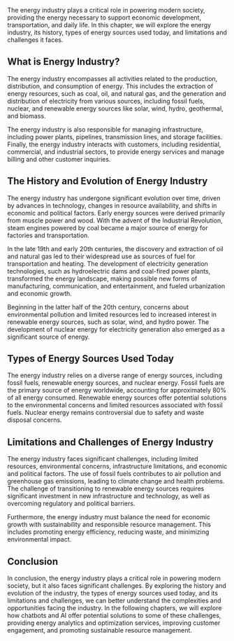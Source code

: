 

The energy industry plays a critical role in powering modern society, providing the energy necessary to support economic development, transportation, and daily life. In this chapter, we will explore the energy industry, its history, types of energy sources used today, and limitations and challenges it faces.

What is Energy Industry?
------------------------

The energy industry encompasses all activities related to the production, distribution, and consumption of energy. This includes the extraction of energy resources, such as coal, oil, and natural gas, and the generation and distribution of electricity from various sources, including fossil fuels, nuclear, and renewable energy sources like solar, wind, hydro, geothermal, and biomass.

The energy industry is also responsible for managing infrastructure, including power plants, pipelines, transmission lines, and storage facilities. Finally, the energy industry interacts with customers, including residential, commercial, and industrial sectors, to provide energy services and manage billing and other customer inquiries.

The History and Evolution of Energy Industry
--------------------------------------------

The energy industry has undergone significant evolution over time, driven by advances in technology, changes in resource availability, and shifts in economic and political factors. Early energy sources were derived primarily from muscle power and wood. With the advent of the Industrial Revolution, steam engines powered by coal became a major source of energy for factories and transportation.

In the late 19th and early 20th centuries, the discovery and extraction of oil and natural gas led to their widespread use as sources of fuel for transportation and heating. The development of electricity generation technologies, such as hydroelectric dams and coal-fired power plants, transformed the energy landscape, making possible new forms of manufacturing, communication, and entertainment, and fueled urbanization and economic growth.

Beginning in the latter half of the 20th century, concerns about environmental pollution and limited resources led to increased interest in renewable energy sources, such as solar, wind, and hydro power. The development of nuclear energy for electricity generation also emerged as a significant source of energy.

Types of Energy Sources Used Today
----------------------------------

The energy industry relies on a diverse range of energy sources, including fossil fuels, renewable energy sources, and nuclear energy. Fossil fuels are the primary source of energy worldwide, accounting for approximately 80% of all energy consumed. Renewable energy sources offer potential solutions to the environmental concerns and limited resources associated with fossil fuels. Nuclear energy remains controversial due to safety and waste disposal concerns.

Limitations and Challenges of Energy Industry
---------------------------------------------

The energy industry faces significant challenges, including limited resources, environmental concerns, infrastructure limitations, and economic and political factors. The use of fossil fuels contributes to air pollution and greenhouse gas emissions, leading to climate change and health problems. The challenge of transitioning to renewable energy sources requires significant investment in new infrastructure and technology, as well as overcoming regulatory and political barriers.

Furthermore, the energy industry must balance the need for economic growth with sustainability and responsible resource management. This includes promoting energy efficiency, reducing waste, and minimizing environmental impact.

Conclusion
----------

In conclusion, the energy industry plays a critical role in powering modern society, but it also faces significant challenges. By exploring the history and evolution of the industry, the types of energy sources used today, and its limitations and challenges, we can better understand the complexities and opportunities facing the industry. In the following chapters, we will explore how chatbots and AI offer potential solutions to some of these challenges, providing energy analytics and optimization services, improving customer engagement, and promoting sustainable resource management.

